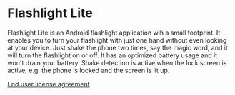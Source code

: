 # Flashlight Lite
Flashlight Lite is an Android flashlight application wih a small footprint. It enables you to turn your flashlight with just one hand without even looking at your device. Just shake the phone two times, say the magic word, and it will turn the flashlight on or off. It has an optimized battery usage and it won't drain your battery. Shake detection is active when the lock screen is active, e.g. the phone is locked and the screen is lit up.

[End user license agreement](https://stefanov2081.github.io/Flashligh-Lite/eula)
